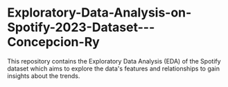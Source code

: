 # Exploratory-Data-Analysis-on-Spotify-2023-Dataset---Concepcion-Ry
This repository contains the Exploratory Data Analysis (EDA) of the Spotify dataset which aims to explore the data's features and relationships to gain insights about the trends.
